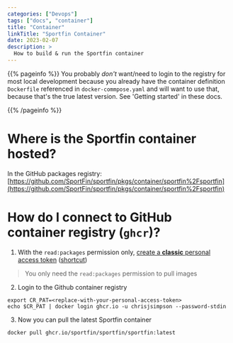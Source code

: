 ```yaml
---
categories: ["Devops"]
tags: ["docs", "container"]
title: "Container"
linkTitle: "Sportfin Container"
date: 2023-02-07
description: >
  How to build & run the Sportfin container
---
```


{{% pageinfo %}}
 You probably *don't* want/need to login to the registry for most local development
  because you already have the container definition `Dockerfile` referenced in `docker-commpose.yaml`
  and will want to use that, because that's the true latest version. See 'Getting started' in these docs.

{{% /pageinfo %}}

# Where is the Sportfin container hosted?

In the GitHub packages registry: [https://github.com/SportFin/sportfin/pkgs/container/sportfin%2Fsportfin](https://github.com/SportFin/sportfin/pkgs/container/sportfin%2Fsportfin)

# How do I connect to GitHub container registry (`ghcr`)?



1. With the `read:packages` permission only, [create a **classic** personal access token](https://docs.github.com/en/enterprise-server@3.4/authentication/keeping-your-account-and-data-secure/creating-a-personal-access-token) ([shortcut](https://github.com/settings/tokens))
  > You only need the `read:packages` permission to pull images

2. Login to the Github container registry

  ```
  export CR_PAT=<replace-with-your-personal-access-token>
  echo $CR_PAT | docker login ghcr.io -u chrisjsimpson --password-stdin
  ```
3. Now you can pull the latest Sportfin container

  ```
  docker pull ghcr.io/sportfin/sportfin/sportfin:latest
  ```
